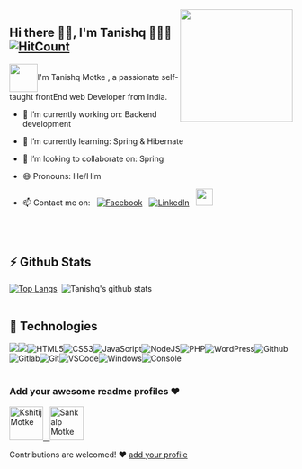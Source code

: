 
<img align='right' src='https://user-images.githubusercontent.com/5713670/87202985-820dcb80-c2b6-11ea-9f56-7ec461c497c3.gif' width='200"'>


## Hi there 👋🏼, I'm Tanishq 👨🏻‍💻 [![HitCount](http://hits.dwyl.com/tanishqmotke/ReadMe.svg)](http://hits.dwyl.com/tanishqmotke/ReadMe)
<img align="center" src="https://media.giphy.com/media/1fhj2FW0661V3Nb2Me/giphy.gif" width="50">I'm Tanishq Motke , a passionate self-taught frontEnd web Developer from India.
  
 - 🔭  I’m currently working on: Backend development<br>
 
 - 🌱 I’m currently learning: Spring & Hibernate<br>
 
 - 👯 I’m looking to collaborate on: Spring<br>
    
 - 😄 Pronouns: He/Him <br>
 
 - 📫 Contact me on:
&nbsp;&nbsp;[![Facebook](https://img.shields.io/badge/facebook-%231877F2.svg?&style=for-the-badge&logo=facebook&logoColor=white)](https://www.facebook.com/profile.php?id=100002654923327)&nbsp;&nbsp;&nbsp;[![LinkedIn](https://img.shields.io/badge/linkedin-%230077B5.svg?&style=for-the-badge&logo=linkedin&logoColor=white)](https://linkedin.com/in/warengonzagaofficial)&nbsp;&nbsp;&nbsp;[<img height="30" src = "https://img.shields.io/badge/gmail-c14438?&style=for-the-badge&logo=gmail&logoColor=white">](https://mail.google.com/mail/u/0/#inbox)
 <br>
 <br>

 ## ⚡ Github Stats
 [![Top Langs](https://github-readme-stats.vercel.app/api/top-langs/?username=tanishqmotke&langs_count=10)](https://github.com/tanishqmotke)&nbsp;&nbsp;![Tanishq's github stats](https://github-readme-stats.vercel.app/api?username=tanishqmotke&theme=default&show_icons=true)
<br>
 <br>

 ## :wrench: Technologies
<img src="https://img.icons8.com/color/48/000000/java-coffee-cup-logo.png"/><img src="https://img.icons8.com/metro/26/000000/mysql.png"/>![HTML5](https://img.icons8.com/color/30/html-5.png)![CSS3](https://img.icons8.com/color/30/css3.png)![JavaScript](https://img.icons8.com/color/30/javascript.png)![NodeJS](https://img.icons8.com/color/30/nodejs.png)![PHP](https://img.icons8.com/color/30/php.png)![WordPress](https://img.icons8.com/color/30/wordpress.png)![Github](https://img.icons8.com/material-outlined/30/github.png)![Gitlab](https://img.icons8.com/color/30/gitlab.png)![Git](https://img.icons8.com/color/30/git.png)![VSCode](https://img.icons8.com/color/30/visual-studio-code-2019.png)![Windows](https://img.icons8.com/color/30/windows-10.png)![Console](https://img.icons8.com/color/30/console.png)
<br>
 <br>

 ### Add your awesome readme profiles ❤
 <a href="https://github.com/kmotke">
    <img src="https://avatars3.githubusercontent.com/u/55249406?s=400&u=47122fb41e0d7aca0fccd13d694a9b6b118a8d3f&v=4" alt="Kshitij Motke" width="60px" height="60px">&nbsp;&nbsp;
  <a href="https://github.com/smotke93">
    <img src="https://avatars0.githubusercontent.com/u/47669962?s=400&u=376b06acec7501ce6a9e538599a4dac55c7562f0&v=4" alt="Sankalp Motke" width="60px" height="60px">
</a>

Contributions are welcomed! ❤ [add your profile](https://github.com/tanishqmotke/tanishqmotke/edit/master/users.ts)

